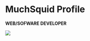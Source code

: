 
# MuchSquid Profile

**WEB/SOFWARE DEVELOPER**

<img src="https://cdn.jsdelivr.net/gh/devicons/devicon/icons/dotnetcore/dotnetcore-original.svg" style ="height = 10px; width = 10px;" />
          
          
          

<!--
**MuchSquid/MuchSquid** is a ✨ _special_ ✨ repository because its `README.md` (this file) appears on your GitHub profile.

Here are some ideas to get you started:

- 🔭 I’m currently working on ...
- 🌱 I’m currently learning ...
- 👯 I’m looking to collaborate on ...
- 🤔 I’m looking for help with ...
- 💬 Ask me about ...
- 📫 How to reach me: ...
- 😄 Pronouns: ...
- ⚡ Fun fact: ...
-->

